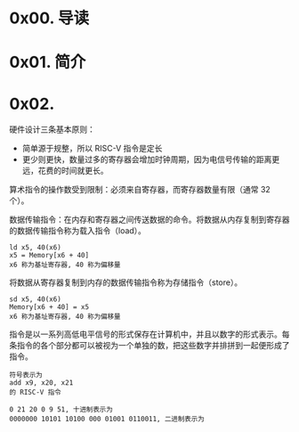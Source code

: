 # 0x00. 导读

# 0x01. 简介

# 0x02.

硬件设计三条基本原则：
- 简单源于规整，所以 RISC-V 指令是定长
- 更少则更快，数量过多的寄存器会增加时钟周期，因为电信号传输的距离更远，花费的时间就更长。

算术指令的操作数受到限制：必须来自寄存器，而寄存器数量有限（通常 32 个）。  

数据传输指令：在内存和寄存器之间传送数据的命令。将数据从内存复制到寄存器的数据传输指令称为载入指令（load）。
```
ld x5, 40(x6)
x5 = Memory[x6 + 40]
x6 称为基址寄存器, 40 称为偏移量
```
将数据从寄存器复制到内存的数据传输指令称为存储指令（store）。
```
sd x5, 40(x6)
Memory[x6 + 40] = x5
x6 称为基址寄存器, 40 称为偏移量
```

指令是以一系列高低电平信号的形式保存在计算机中，并且以数字的形式表示。每条指令的各个部分都可以被视为一个单独的数，把这些数字并排拼到一起便形成了指令。
```
符号表示为
add x9, x20, x21 
的 RISC-V 指令

0 21 20 0 9 51, 十进制表示为
0000000 10101 10100 000 01001 0110011, 二进制表示为
```